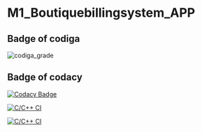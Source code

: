 # M1_Boutiquebillingsystem_APP
## Badge of codiga
![codiga_grade](https://api.codiga.io/project/31279/status/svg)
## Badge of codacy
[![Codacy Badge](https://app.codacy.com/project/badge/Grade/f1e007c88b28469a89bc840131c21db0)](https://www.codacy.com/gh/Dhivyanandhini-Thangavelu/M1_Boutiquebillingsystem_APP/dashboard?utm_source=github.com&amp;utm_medium=referral&amp;utm_content=Dhivyanandhini-Thangavelu/M1_Boutiquebillingsystem_APP&amp;utm_campaign=Badge_Grade)

[![C/C++ CI](https://github.com/Dhivyanandhini-Thangavelu/M1_Boutiquebillingsystem_APP/actions/workflows/staticanalysis.yml/badge.svg)](https://github.com/Dhivyanandhini-Thangavelu/M1_Boutiquebillingsystem_APP/actions/workflows/staticanalysis.yml)

[![C/C++ CI](https://github.com/Dhivyanandhini-Thangavelu/M1_Boutiquebillingsystem_APP/actions/workflows/buildlinux.yml/badge.svg)](https://github.com/Dhivyanandhini-Thangavelu/M1_Boutiquebillingsystem_APP/actions/workflows/buildlinux.yml)
